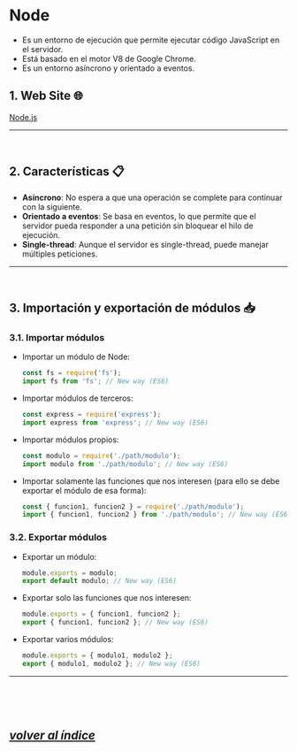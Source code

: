 # Node
- Es un entorno de ejecución que permite ejecutar código JavaScript en el servidor. 
- Está basado en el motor V8 de Google Chrome.
- Es un entorno asíncrono y orientado a eventos.

## 1. Web Site 🌐
[Node.js](https://nodejs.org/es/)

---
<br>

## 2. Características 📋
- **Asíncrono**: No espera a que una operación se complete para continuar con la siguiente.
- **Orientado a eventos**: Se basa en eventos, lo que permite que el servidor pueda responder a una petición sin bloquear el hilo de ejecución.
- **Single-thread**: Aunque el servidor es single-thread, puede manejar múltiples peticiones.
---
<br>

## 3. Importación y exportación de módulos 📥
### 3.1. Importar módulos
- Importar un módulo de Node:
  ```javascript
  const fs = require('fs');
  import fs from 'fs'; // New way (ES6)
  ```
- Importar módulos de terceros:
  ```javascript
  const express = require('express');
  import express from 'express'; // New way (ES6)
  ```
- Importar módulos propios:
  ```javascript
  const modulo = require('./path/modulo');
  import modulo from './path/modulo'; // New way (ES6)
  ```
- Importar solamente las funciones que nos interesen (para ello se debe exportar el módulo de esa forma):
  ```javascript
  const { funcion1, funcion2 } = require('./path/modulo');
  import { funcion1, funcion2 } from './path/modulo'; // New way (ES6)
  ```

### 3.2. Exportar módulos
- Exportar un módulo:
  ```javascript
  module.exports = modulo;
  export default modulo; // New way (ES6)
  ```
- Exportar solo las funciones que nos interesen:
  ```javascript
  module.exports = { funcion1, funcion2 };
  export { funcion1, funcion2 }; // New way (ES6)
  ```
- Exportar varios módulos:
  ```javascript
  module.exports = { modulo1, modulo2 };
  export { modulo1, modulo2 }; // New way (ES6)
  ```
---
<br><br><br>

## *[volver al índice](../index.md)*